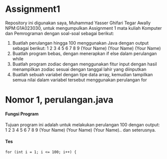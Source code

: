 # Assignment1
Repository ini digunakan saya, Muhammad Yasser Ghifari Tegar Awally NPM:G1A023030, untuk mengumpulkan Assignment 1 mata kuliah Komputer dan Pemrograman dengan soal-soal sebagai berikut:
1. Buatlah perulangan hingga 100 menggunakan Java dengan output sebagai berikut:
    1
    2
    3
    4
    5
    6
    7
    8
    9
    (Your Name)
    (Your Name)
    (Your Name)
2. Buatlah program bebas, dengan menerapkan if else dalam perulangan while
3. Buatlah program zodiac dengan menggunakan fitur input dengan hasil menampilkan zodiac sesuai dengan tanggal lahir yang diinputkan
4. Buatlah sebuah variabel dengan tipe data array, kemudian tampilkan semua nilai dalam variabel tersebut menggunakan perulangan for


# Nomor 1, perulangan.java
#### Fungsi Program
  Tujuan program ini adalah untuk melakukan perulangan 100 dengan output: 1 2 3 4 5 6 7 8 9 (Your Name) (Your Name) (Your Name).. dan seterusnya.
#### Tes
  ```
for (int i = 1; i <= 100; i++) {
  ```
